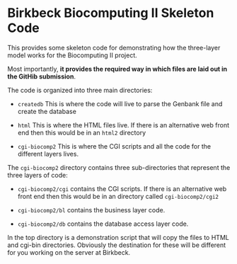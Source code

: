 Birkbeck Biocomputing II Skeleton Code
======================================

This provides some skeleton code for demonstrating how the three-layer
model works for the Biocomputing II project.

Most importantly, **it provides the required way in which files are
laid out in the GitHib submission**.

The code is organized into three main directories:

- `createdb` This is where the code will live to parse the Genbank
  file and create the database

- `html` This is where the HTML files live. If there is an alternative
  web front end then this would be in an `html2` directory

- `cgi-biocomp2` This is where the CGI scripts and all the code for
  the different layers lives.

The `cgi-biocomp2` directory contains three sub-directories that
represent the three layers of code:

- `cgi-biocomp2/cgi` contains the CGI scripts. If there is an
  alternative web front end then this would be in an directory called
  `cgi-biocomp2/cgi2`

- `cgi-biocomp2/bl` contains the business layer code.

- `cgi-biocomp2/db` contains the database access layer code.

In the top directory is a demonstration script that will copy the
files to HTML and cgi-bin directories. Obviously the destination for
these will be different for you working on the server at Birkbeck.

